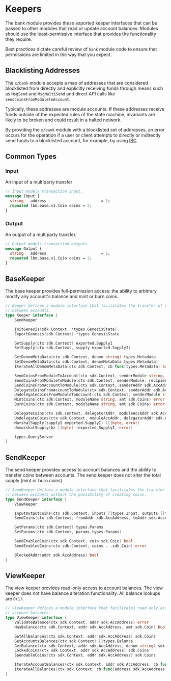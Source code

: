 <!--
order: 2
-->

# Keepers

The bank module provides these exported keeper interfaces that can be
passed to other modules that read or update account balances. Modules
should use the least-permissive interface that provides the functionality they
require.

Best practices dictate careful review of `bank` module code to ensure that
permissions are limited in the way that you expect.

## Blacklisting Addresses

The `x/bank` module accepts a map of addresses that are considered blocklisted
from directly and explicitly receiving funds through means such as `MsgSend` and
`MsgMultiSend` and direct API calls like `SendCoinsFromModuleToAccount`.

Typically, these addresses are module accounts. If these addresses receive funds
outside of the expected rules of the state machine, invariants are likely to be
broken and could result in a halted network.

By providing the `x/bank` module with a blocklisted set of addresses, an error occurs for the operation if a user or client attempts to directly or indirectly send funds to a blocklisted account, for example, by using [IBC](http://docs.cosmos.network/master/ibc/).

## Common Types

### Input

An input of a multiparty transfer

```protobuf
// Input models transaction input.
message Input {
  string   address                        = 1;
  repeated lbm.base.v1.Coin coins = 2;
}
```

### Output

An output of a multiparty transfer.

```protobuf
// Output models transaction outputs.
message Output {
  string   address                        = 1;
  repeated lbm.base.v1.Coin coins = 2;
}
```

## BaseKeeper

The base keeper provides full-permission access: the ability to arbitrary modify any account's balance and mint or burn coins.

```go
// Keeper defines a module interface that facilitates the transfer of coins
// between accounts.
type Keeper interface {
	SendKeeper

	InitGenesis(sdk.Context, *types.GenesisState)
	ExportGenesis(sdk.Context) *types.GenesisState

	GetSupply(ctx sdk.Context) exported.SupplyI
	SetSupply(ctx sdk.Context, supply exported.SupplyI)

	GetDenomMetaData(ctx sdk.Context, denom string) types.Metadata
	SetDenomMetaData(ctx sdk.Context, denomMetaData types.Metadata)
	IterateAllDenomMetaData(ctx sdk.Context, cb func(types.Metadata) bool)

	SendCoinsFromModuleToAccount(ctx sdk.Context, senderModule string, recipientAddr sdk.AccAddress, amt sdk.Coins) error
	SendCoinsFromModuleToModule(ctx sdk.Context, senderModule, recipientModule string, amt sdk.Coins) error
	SendCoinsFromAccountToModule(ctx sdk.Context, senderAddr sdk.AccAddress, recipientModule string, amt sdk.Coins) error
	DelegateCoinsFromAccountToModule(ctx sdk.Context, senderAddr sdk.AccAddress, recipientModule string, amt sdk.Coins) error
	UndelegateCoinsFromModuleToAccount(ctx sdk.Context, senderModule string, recipientAddr sdk.AccAddress, amt sdk.Coins) error
	MintCoins(ctx sdk.Context, moduleName string, amt sdk.Coins) error
	BurnCoins(ctx sdk.Context, moduleName string, amt sdk.Coins) error

	DelegateCoins(ctx sdk.Context, delegatorAddr, moduleAccAddr sdk.AccAddress, amt sdk.Coins) error
	UndelegateCoins(ctx sdk.Context, moduleAccAddr, delegatorAddr sdk.AccAddress, amt sdk.Coins) error
	MarshalSupply(supplyI exported.SupplyI) ([]byte, error)
	UnmarshalSupply(bz []byte) (exported.SupplyI, error)

	types.QueryServer
}
```

## SendKeeper

The send keeper provides access to account balances and the ability to transfer coins between
accounts. The send keeper does not alter the total supply (mint or burn coins).

```go
// SendKeeper defines a module interface that facilitates the transfer of coins
// between accounts without the possibility of creating coins.
type SendKeeper interface {
	ViewKeeper

	InputOutputCoins(ctx sdk.Context, inputs []types.Input, outputs []types.Output) error
	SendCoins(ctx sdk.Context, fromAddr sdk.AccAddress, toAddr sdk.AccAddress, amt sdk.Coins) error

	GetParams(ctx sdk.Context) types.Params
	SetParams(ctx sdk.Context, params types.Params)

	SendEnabledCoin(ctx sdk.Context, coin sdk.Coin) bool
	SendEnabledCoins(ctx sdk.Context, coins ...sdk.Coin) error

	BlockedAddr(addr sdk.AccAddress) bool
}
```

## ViewKeeper

The view keeper provides read-only access to account balances. The view keeper does not have balance alteration functionality. All balance lookups are `O(1)`.

```go
// ViewKeeper defines a module interface that facilitates read only access to
// account balances.
type ViewKeeper interface {
	ValidateBalance(ctx sdk.Context, addr sdk.AccAddress) error
	HasBalance(ctx sdk.Context, addr sdk.AccAddress, amt sdk.Coin) bool

	GetAllBalances(ctx sdk.Context, addr sdk.AccAddress) sdk.Coins
	GetAccountsBalances(ctx sdk.Context) []types.Balance
	GetBalance(ctx sdk.Context, addr sdk.AccAddress, denom string) sdk.Coin
	LockedCoins(ctx sdk.Context, addr sdk.AccAddress) sdk.Coins
	SpendableCoins(ctx sdk.Context, addr sdk.AccAddress) sdk.Coins

	IterateAccountBalances(ctx sdk.Context, addr sdk.AccAddress, cb func(coin sdk.Coin) (stop bool))
	IterateAllBalances(ctx sdk.Context, cb func(address sdk.AccAddress, coin sdk.Coin) (stop bool))
}
```

